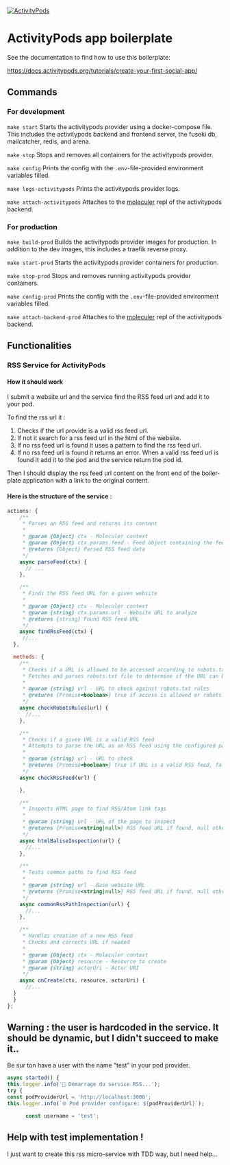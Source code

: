 [![ActivityPods](https://badgen.net/badge/Powered%20by/ActivityPods/28CDFB)](https://activitypods.org)

# ActivityPods app boilerplate

See the documentation to find how to use this boilerplate:

https://docs.activitypods.org/tutorials/create-your-first-social-app/

## Commands

### For development

`make start` Starts the activitypods provider using a docker-compose file. This includes the activitypods backend and frontend server, the fuseki db, mailcatcher, redis, and arena.

`make stop` Stops and removes all containers for the activitypods provider.

`make config` Prints the config with the `.env`-file-provided environment variables filled.

`make logs-activitypods` Prints the activitypods provider logs.

`make attach-activitypods` Attaches to the [moleculer](https://moleculer.services/) repl of the activitypods backend.

### For production

`make build-prod` Builds the activitypods provider images for production. In addition to the dev images, this includes a traefik reverse proxy.

`make start-prod` Starts the activitypods provider containers for production.

`make stop-prod` Stops and removes running activitypods provider containers.

`make config-prod` Prints the config with the `.env`-file-provided environment variables filled.

`make attach-backend-prod` Attaches to the [moleculer](https://moleculer.services/) repl of the activitypods backend.

## Functionalities

### RSS Service for ActivityPods

#### How it should work

I submit a website url and the service find the RSS feed url and add it to your pod.

To find the rss url it :

1. Checks if the url provide is a valid rss feed url.
2. If not it search for a rss feed url in the html of the website.
3. If no rss feed url is found it uses a pattern to find the rss feed url.
4. If no rss feed url is found it returns an error.
   When a valid rss feed url is found it add it to the pod and the service return the pod id.

Then I should display the rss feed url content on the front end of the boiler-plate application with a link to the original content.

#### Here is the structure of the service :

```javascript
actions: {
    /**
     * Parses an RSS feed and returns its content
     *
     * @param {Object} ctx - Moleculer context
     * @param {Object} ctx.params.feed - Feed object containing the feed URL
     * @returns {Object} Parsed RSS feed data
     */
    async parseFeed(ctx) {
      // ...
    },

    /**
     * Finds the RSS feed URL for a given website
     *
     * @param {Object} ctx - Moleculer context
     * @param {string} ctx.params.url - Website URL to analyze
     * @returns {string} Found RSS feed URL
     */
    async findRssFeed(ctx) {
     //...
  },

  methods: {
    /**
     * Checks if a URL is allowed to be accessed according to robots.txt rules
     * Fetches and parses robots.txt file to determine if the URL can be crawled
     *
     * @param {string} url - URL to check against robots.txt rules
     * @returns {Promise<boolean>} true if access is allowed or robots.txt is not found, false if explicitly forbidden
     */
    async checkRobotsRules(url) {
      //...
    },

    /**
     * Checks if a given URL is a valid RSS feed
     * Attempts to parse the URL as an RSS feed using the configured parser
     *
     * @param {string} url - URL to check
     * @returns {Promise<boolean>} true if URL is a valid RSS feed, false otherwise
     */
    async checkRssFeed(url) {

    },

    /**
     * Inspects HTML page to find RSS/Atom link tags
     *
     * @param {string} url - URL of the page to inspect
     * @returns {Promise<string|null>} RSS feed URL if found, null otherwise
     */
    async htmlBaliseInspection(url) {
      //...
    },

    /**
     * Tests common paths to find RSS feed
     *
     * @param {string} url - Base website URL
     * @returns {Promise<string|null>} RSS feed URL if found, null otherwise
     */
    async commonRssPathInspection(url) {
      //...
    },

    /**
     * Handles creation of a new RSS feed
     * Checks and corrects URL if needed
     *
     * @param {Object} ctx - Moleculer context
     * @param {Object} resource - Resource to create
     * @param {string} actorUri - Actor URI
     */
    async onCreate(ctx, resource, actorUri) {
      //...
  }
  }
};
```

## Warning : the user is hardcoded in the service. It should be dynamic, but I didn't succeed to make it..

Be sur ton have a user with the name "test" in your pod provider.

```javascript
async started() {
this.logger.info('🚀 Démarrage du service RSS...');
try {
const podProviderUrl = 'http://localhost:3000';
this.logger.info(`🌐 Pod provider configuré: ${podProviderUrl}`);

      const username = 'test';

```

## Help with test implementation !

I just want to create this rss micro-service with TDD way, but I need help...
